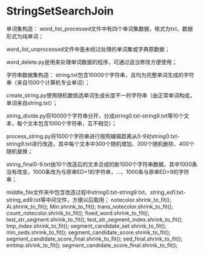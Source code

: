 # StringSetSearchJoin
单词集构造：
word_list_processed文件中有四个单词集数据，格式为txt，数据形式为纯单词；

word_list_unprocessed文件中是未经过处理的单词集或字典原数据；

word_delete.py是用来处理单词数据的程序，可通过适当修改方便使用；

字符串数据集构造：
string.txt包含10000个字符串，且均为完整单词生成的字符串（来自1500个计算机专业单词）；

create_string.py使用随机数挑选单词生成长度不一的字符串（由正常单词构成，单词来自string.txt）；

string_divide.py将10000个字符串分开，分成string0.txt-string9.txt等10个文本，每个文本包含1000个字符串，互不相交）；

process_string.py将1000个字符串进行按照编辑距离从0-9对string0.txt-string9.txt进行改造，其中每个文本中300个随机增加、300个随机删除、400个随机替换；

string_final0-9.txt由10个改造后的文本合成的新1000个字符串数据，其中1000条没有改变，1000条改为与原串ED=1的字符串，...，1000条与原串ED=9的字符串；

middle_file文件夹中包含改造过程中string0.txt-string9.txt、string_ed1.txt-string_ed9.txt等中间文件，方便以后取用；
    notecolor.shrink_to_fit();
    Ai.shrink_to_fit();
    Min.shrink_to_fit();
    trans_notecolor.shrink_to_fit();
    count_notecolor.shrink_to_fit();
    fixed_word.shrink_to_fit();
    test_str_segment.shrink_to_fit();
    test_str_segment_index.shrink_to_fit();
    tmp_index.shrink_to_fit();
    segment_candidate_set.shrink_to_fit();
    min_seds.shrink_to_fit();
    segment_candidate_score.shrink_to_fit();
    segment_candidate_score_final.shrink_to_fit();
    sed_final.shrink_to_fit();
    emtmp.shrink_to_fit();
    segment_candidate_score_final.shrink_to_fit();

